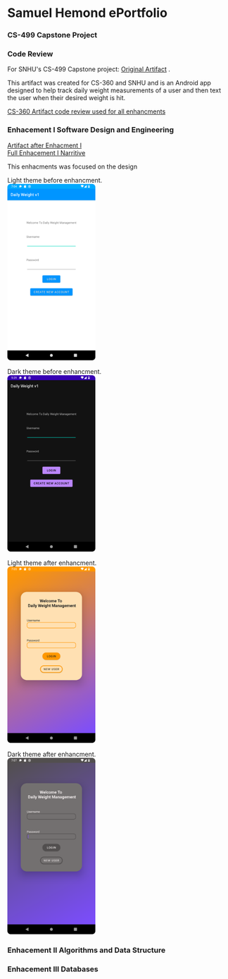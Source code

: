# **Samuel Hemond ePortfolio**

### CS-499 Capstone Project

### Code Review
For SNHU's CS-499 Capstone project:
[Original Artifact](https://github.com/Igthife/Igthife.github.io/tree/main/CS360ArtifactSamuelHemond)
.

This artifact was created for CS-360 and SNHU and is an Android app
 designed to help track daily weight measurements of a user and then text
 the user when their desired weight is hit.

[CS-360 Artifact code review used for all enhancments](https://youtu.be/2A69vkAXrOA "code review used for all enhancments")<br/>

### Enhacement I Software Design and Engineering
[Artifact after Enhacment I](https://github.com/Igthife/Igthife.github.io/tree/Enhancment-1-Software-Design "Artifact after Enhacment I")<br/>
[Full Enhacement I Narritive](CS-499_Milestone_Two_Narrative.docx)

This enhacments was focused on the design 

Light theme before enhancment.<br/>
<img src="Pictures/Screenshot_Starting_Theme.png" width="200">

Dark theme before enhancment.<br/>
<img src="Pictures/Screenshot_Starting_Dark_Theme.png" width="200">

Light theme after enhancment.<br/>
<img src="Pictures/Screenshot_Main_Theme.png" width="200">

Dark theme after enhancment.<br/>
<img src="Pictures/Screenshot_Dark_Theme.png" width="200">

### Enhacement II Algorithms and Data Structure

### Enhacement III Databases
